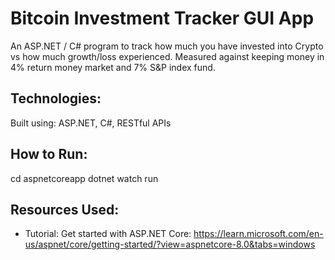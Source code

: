 # Bitcoin Investment Tracker GUI App
An ASP.NET / C# program to track how much you have invested into Crypto vs how much growth/loss experienced. Measured against keeping money in 4% return money market and 7% S&P index fund.

## Technologies:
Built using: ASP.NET, C#, RESTful APIs

## How to Run: 
cd aspnetcoreapp
dotnet watch run

## Resources Used:
- Tutorial: Get started with ASP.NET Core: https://learn.microsoft.com/en-us/aspnet/core/getting-started/?view=aspnetcore-8.0&tabs=windows

